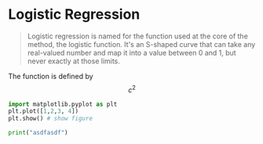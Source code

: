 # Logistic Regression
> Logistic regression is named for the function used at the core of the method, the logistic function. It's an S-shaped curve that can take any real-valued number and map it into a value between 0 and 1, but never exactly at those limits. 

The function is defined by $$c^2$$

```python {cmd=true matplotlib=true}
import matplotlib.pyplot as plt
plt.plot([1,2,3, 4])
plt.show() # show figure
```
```python {cmd=true}
print("asdfasdf")
```
